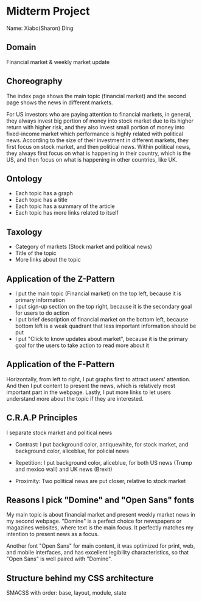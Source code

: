 # Midterm Project

Name: Xiabo(Sharon) Ding

## Domain
Financial market & weekly market update

## Choreography

The index page shows the main topic (financial market) and the second page shows the news in different markets.

For US investors who are paying attention to financial markets, in general, they always invest big portion of money into stock market due to its higher return with higher risk, and they also invest small portion of money into fixed-income market which performance is highly related with political news. According to the size of their investment in different markets, they first focus on stock market, and then political news. Within political news, they always first focus on what is happening in their country, which is the US, and then focus on what is happening in other countries, like UK.

## Ontology

- Each topic has a graph
- Each topic has a title
- Each topic has a summary of the article
- Each topic has more links related to itself

## Taxology

- Category of markets (Stock market and political news)
- Title of the topic
- More links about the topic

## Application of the Z-Pattern
- I put the main topic (Financial market) on the top left, because it is primary information
- I put sign-up section on the top right, because it is the secondary goal for users to do action
- I put brief description of financial market on the bottom left, because bottom left is a weak quadrant that less important information should be put 
- I put "Click to know updates about market", because it is the primary goal for the users to take action to read more about it

## Application of the F-Pattern
Horizontally, from left to right, I put graphs first to attract users' attention. And then I put content to present the news, which is relatively most important part in the webpage. Lastly, I put more links to let users understand more about the topic if they are interested.

## C.R.A.P Principles
I separate stock market and political news
- Contrast: I put background color, antiquewhite, for stock market, and background color, aliceblue, for policial news

- Repetition: I put background color, aliceblue, for both US news (Trump and mexico wall) and UK news (Brexit)

- Proximity: Two political news are put closer, relative to stock market

## Reasons I pick "Domine" and "Open Sans" fonts
My main topic is about financial market and present weekly market news in my second webpage. "Domine" is a perfect choice for newspapers or magazines websites, where text is the main focus. It perfectly matches my intention to present news as a focus.

Another font "Open Sans" for main content, it was optimized for print, web, and mobile interfaces, and has excellent legibility characteristics, so that "Open Sans" is well paired with "Domine".

## Structure behind my CSS architecture
SMACSS with order: base, layout, module, state






